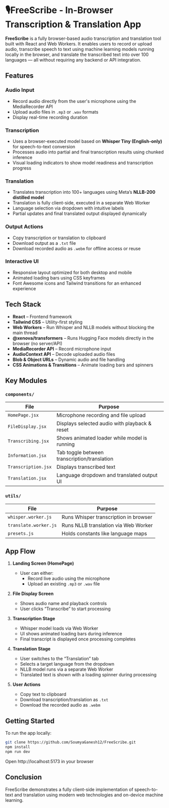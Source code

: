 # 🎙️FreeScribe - In-Browser Transcription & Translation App

**FreeScribe** is a fully browser-based audio transcription and translation tool built with React and Web Workers. It enables users to record or upload audio, transcribe speech to text using machine learning models running locally in the browser, and translate the transcribed text into over 100 languages — all without requiring any backend or API integration.

## Features

### Audio Input
- Record audio directly from the user's microphone using the MediaRecorder API
- Upload audio files in `.mp3` or `.wav` formats
- Display real-time recording duration

### Transcription
- Uses a browser-executed model based on **Whisper Tiny (English-only)** for speech-to-text conversion
- Processes audio into partial and final transcription results using chunked inference
- Visual loading indicators to show model readiness and transcription progress

### Translation
- Translates transcription into 100+ languages using Meta’s **NLLB-200 distilled model**
- Translation is fully client-side, executed in a separate Web Worker
- Language selection via dropdown with intuitive labels
- Partial updates and final translated output displayed dynamically

### Output Actions
- Copy transcription or translation to clipboard
- Download output as a `.txt` file
- Download recorded audio as `.webm` for offline access or reuse

### Interactive UI
- Responsive layout optimized for both desktop and mobile
- Animated loading bars using CSS keyframes
- Font Awesome icons and Tailwind transitions for an enhanced experience

## Tech Stack

- **React** – Frontend framework
- **Tailwind CSS** – Utility-first styling
- **Web Workers** – Run Whisper and NLLB models without blocking the main thread
- **@xenova/transformers** – Runs Hugging Face models directly in the browser (no server/API)
- **MediaRecorder API** – Record microphone input
- **AudioContext API** – Decode uploaded audio files
- **Blob & Object URLs** – Dynamic audio and file handling
- **CSS Animations & Transitions** – Animate loading bars and spinners

## Key Modules

### `components/`
| File                 | Purpose                                      |
|----------------------|----------------------------------------------|
| `HomePage.jsx`       | Microphone recording and file upload         |
| `FileDisplay.jsx`    | Displays selected audio with playback & reset|
| `Transcribing.jsx`   | Shows animated loader while model is running |
| `Information.jsx`    | Tab toggle between transcription/translation |
| `Transcription.jsx`  | Displays transcribed text                    |
| `Translation.jsx`    | Language dropdown and translated output UI   |

### `utils/`
| File                   | Purpose                                  |
|------------------------|------------------------------------------|
| `whisper.worker.js`    | Runs Whisper transcription in browser    |
| `translate.worker.js`  | Runs NLLB translation via Web Worker     |
| `presets.js`           | Holds constants like language maps       |

## App Flow

1. **Landing Screen (HomePage)**
   - User can either:
     - Record live audio using the microphone
     - Upload an existing `.mp3` or `.wav` file

2. **File Display Screen**
   - Shows audio name and playback controls
   - User clicks “Transcribe” to start processing

3. **Transcription Stage**
   - Whisper model loads via Web Worker
   - UI shows animated loading bars during inference
   - Final transcript is displayed once processing completes

4. **Translation Stage**
   - User switches to the “Translation” tab
   - Selects a target language from the dropdown
   - NLLB model runs via a separate Web Worker
   - Translated text is shown with a loading spinner during processing

5. **User Actions**
   - Copy text to clipboard
   - Download transcription/translation as `.txt`
   - Download the recorded audio as `.webm`

## Getting Started

To run the app locally:

```bash
git clone https://github.com/SoumyaGanesh12/FreeScribe.git
npm install
npm run dev
```
Open http://localhost:5173 in your browser

## Conclusion

FreeScribe demonstrates a fully client-side implementation of speech-to-text and translation using modern web technologies and on-device machine learning.
